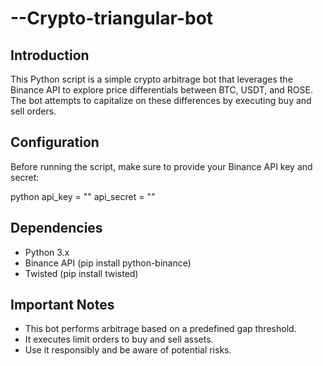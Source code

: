 # --Crypto-triangular-bot

## Introduction

This Python script is a simple crypto arbitrage bot that leverages the Binance API to explore price differentials between BTC, USDT, and ROSE. The bot attempts to capitalize on these differences by executing buy and sell orders.

## Configuration

Before running the script, make sure to provide your Binance API key and secret:

python
api_key = ""
api_secret = ""

## Dependencies

- Python 3.x
- Binance API (pip install python-binance)
- Twisted (pip install twisted)


## Important Notes

- This bot performs arbitrage based on a predefined gap threshold.
- It executes limit orders to buy and sell assets.
- Use it responsibly and be aware of potential risks.
